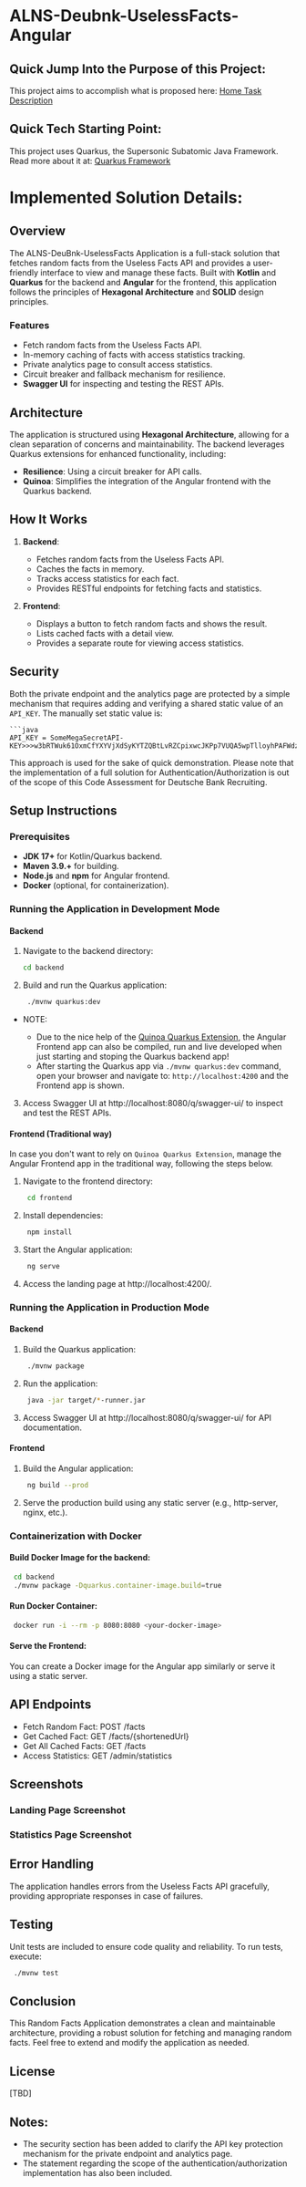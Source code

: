 # ALNS-Deubnk-UselessFacts-Angular

## Quick Jump Into the Purpose of this Project:

This project aims to accomplish what is proposed here: [Home Task Description](./HOME-TASK-DESCRIPTION.md)

## Quick Tech Starting Point:

This project uses Quarkus, the Supersonic Subatomic Java Framework. Read more about it at: [Quarkus Framework](./HOW-TO-QUARKUS-APP.md)

# Implemented Solution Details:

## Overview

The ALNS-DeuBnk-UselessFacts Application is a full-stack solution that fetches random facts from the Useless Facts API and provides a user-friendly interface to view and manage these facts. Built with **Kotlin** and **Quarkus** for the backend and **Angular** for the frontend, this application follows the principles of **Hexagonal Architecture** and **SOLID** design principles.

### Features
- Fetch random facts from the Useless Facts API.
- In-memory caching of facts with access statistics tracking.
- Private analytics page to consult access statistics.
- Circuit breaker and fallback mechanism for resilience.
- **Swagger UI** for inspecting and testing the REST APIs.

## Architecture

The application is structured using **Hexagonal Architecture**, allowing for a clean separation of concerns and maintainability. The backend leverages Quarkus extensions for enhanced functionality, including:
- **Resilience**: Using a circuit breaker for API calls.
- **Quinoa**: Simplifies the integration of the Angular frontend with the Quarkus backend.

## How It Works

1. **Backend**:
    - Fetches random facts from the Useless Facts API.
    - Caches the facts in memory.
    - Tracks access statistics for each fact.
    - Provides RESTful endpoints for fetching facts and statistics.

2. **Frontend**:
    - Displays a button to fetch random facts and shows the result.
    - Lists cached facts with a detail view.
    - Provides a separate route for viewing access statistics.

## Security

Both the private endpoint and the analytics page are protected by a simple mechanism that requires adding and verifying a shared static value of an `API_KEY`. The manually set static value is:

    ```java 
    API_KEY = SomeMegaSecretAPI-KEY>>>w3bRTWuk61OxmCfYXYVjXdSyKYTZQBtLvRZCpixwcJKPp7VUQA5wpTlloyhPAFWdz1jQkNbvZY5wBVZZmBPVzF54a1gZmpJ8678Ewucv 
 
This approach is used for the sake of quick demonstration. Please note that the implementation of a full solution for Authentication/Authorization is out of the scope of this Code Assessment for Deutsche Bank Recruiting.

## Setup Instructions

### Prerequisites

- **JDK 17+** for Kotlin/Quarkus backend.
- **Maven 3.9.+** for building.
- **Node.js** and **npm** for Angular frontend.
- **Docker** (optional, for containerization).

### Running the Application in Development Mode

#### Backend

1. Navigate to the backend directory:
   ```bash
   cd backend

2. Build and run the Quarkus application:   
   ```bash
    ./mvnw quarkus:dev

- NOTE:
 
    - Due to the nice help of the [Quinoa Quarkus Extension](https://docs.quarkiverse.io/quarkus-quinoa/dev/config-reference.html#), the Angular Frontend app can also be compiled, run and live developed when just starting and stoping the Quarkus backend app!
    - After starting the Quarkus app via `./mvnw quarkus:dev` command, open your browser and navigate to: `http://localhost:4200` and the Frontend app is shown.
 
3. Access Swagger UI at http://localhost:8080/q/swagger-ui/ to inspect and test the REST APIs.

#### Frontend (Traditional way)

In case you don't want to rely on `Quinoa Quarkus Extension`, manage the Angular Frontend app in the traditional way, following the steps below.

1. Navigate to the frontend directory:

   ```bash
    cd frontend

2. Install dependencies:

   ```bash
    npm install

3. Start the Angular application:

   ```bash
    ng serve

4. Access the landing page at http://localhost:4200/.

### Running the Application in Production Mode

#### Backend

1. Build the Quarkus application:

   ```bash
    ./mvnw package

2. Run the application:

   ```bash
    java -jar target/*-runner.jar

3. Access Swagger UI at http://localhost:8080/q/swagger-ui/ for API documentation.

#### Frontend

1. Build the Angular application:

   ```bash
    ng build --prod

2. Serve the production build using any static server (e.g., http-server, nginx, etc.).

### Containerization with Docker

#### Build Docker Image for the backend:

   ```bash
    cd backend
    ./mvnw package -Dquarkus.container-image.build=true
   ```

#### Run Docker Container:

   ```bash
    docker run -i --rm -p 8080:8080 <your-docker-image>
   ```
#### Serve the Frontend:

You can create a Docker image for the Angular app similarly or serve it using a static server.

## API Endpoints

- Fetch Random Fact: POST /facts
- Get Cached Fact: GET /facts/{shortenedUrl}
- Get All Cached Facts: GET /facts
- Access Statistics: GET /admin/statistics

## Screenshots

### Landing Page Screenshot
### Statistics Page Screenshot

## Error Handling

The application handles errors from the Useless Facts API gracefully, providing appropriate responses in case of failures.

## Testing

Unit tests are included to ensure code quality and reliability. To run tests, execute:

   ```bash
    ./mvnw test
   ```

## Conclusion
This Random Facts Application demonstrates a clean and maintainable architecture, providing a robust solution for fetching and managing random facts. Feel free to extend and modify the application as needed.

## License
[TBD]

## Notes:
- The security section has been added to clarify the API key protection mechanism for the private endpoint and analytics page.
- The statement regarding the scope of the authentication/authorization implementation has also been included.
